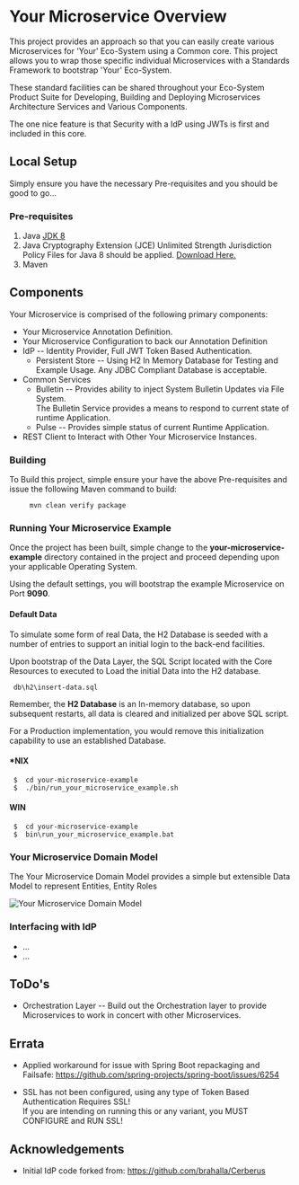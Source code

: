 # Your Microservice Overview
This project provides an approach so that you can easily create various Microservices
for 'Your' Eco-System using a Common core.
This project allows you to wrap those specific individual Microservices
with a Standards Framework to bootstrap 'Your' Eco-System.  

These standard facilities can be shared 
throughout your Eco-System Product Suite for Developing, Building and Deploying 
Microservices Architecture Services and Various Components.

The one nice feature is that Security with a IdP using JWTs is first and included in this core.

## Local Setup
Simply ensure you have the necessary Pre-requisites and you should be good to go...

### Pre-requisites

1. Java [JDK 8](http://www.oracle.com/technetwork/java/javase/downloads/jdk8-downloads-2133151.html)
2. Java Cryptography Extension (JCE) Unlimited Strength Jurisdiction Policy Files for Java 8 should be
applied.  [Download Here.](http://www.oracle.com/technetwork/java/javase/downloads/jce8-download-2133166.html)
3. Maven


## Components
Your Microservice is comprised of the following primary components:
* Your Microservice Annotation Definition.
* Your Microservice Configuration to back our Annotation Definition
* IdP -- Identity Provider, Full JWT Token Based Authentication.
  * Persistent Store -- Using H2 In Memory Database for Testing and Example Usage.
   Any JDBC Compliant Database is acceptable.
* Common Services
  * Bulletin -- Provides ability to inject System Bulletin Updates via File System.  
  The Bulletin Service provides a means to respond to current state of runtime Application.
  * Pulse -- Provides simple status of current Runtime Application.
* REST Client to Interact with Other Your Microservice Instances.


### Building
To Build this project, simple ensure your have the above Pre-requisites and
 issue the following Maven command to build:
   ```
        mvn clean verify package
   ```  


### Running Your Microservice Example
Once the project has been built, simple change to the **your-microservice-example** 
directory contained in the project and proceed depending upon your applicable Operating System. 

Using the default settings, you will bootstrap the example Microservice on Port **9090**.

#### Default Data
To simulate some form of real Data, the H2 Database is seeded with a number of entries to support
an initial login to the back-end facilities.

Upon bootstrap of the Data Layer, the SQL Script located with the Core Resources to executed to Load the
 initial Data into the H2 database.
   ```
    db\h2\insert-data.sql
   ```

Remember, the **H2 Database** is an In-memory database, so upon subsequent 
restarts, all data is cleared and initialized per above SQL script.

For a Production implementation, you would remove this initialization capability to use an
established Database.


#### *NIX
   ```
    $  cd your-microservice-example
    $  ./bin/run_your_microservice_example.sh
   ```


#### WIN
   ```
    $  cd your-microservice-example
    $  bin\run_your_microservice_example.bat
   ```

### Your Microservice Domain Model
The Your Microservice Domain Model provides a simple but extensible Data Model to represent Entities, Entity Roles

![Your Microservice Domain Model](https://github.com/jaschenk/Your-Microservice/tree/develop/doc/images/YourMicroserviceIdP_JPADiagram.png)

### Interfacing with IdP
* ...
* ...


## ToDo's
* Orchestration Layer -- Build out the Orchestration layer to provide 
Microservices to work in concert with other Microservices.


## Errata
* Applied workaround for issue with Spring Boot repackaging and Failsafe: 
  https://github.com/spring-projects/spring-boot/issues/6254
  
* SSL has not been configured, using any type of Token Based Authentication Requires SSL!  
  If you are intending on running this or any variant, you MUST CONFIGURE and RUN SSL!

## Acknowledgements
* Initial IdP code forked from: https://github.com/brahalla/Cerberus


